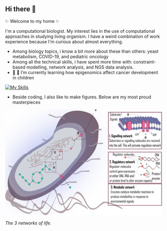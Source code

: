 ## Hi there 👋


 ✨ Welcome to my home ✨ 

I'm a computational biologist. My interest lies in the use of computational approaches in studying living organism. 
I have a weird combination of work experience because I'm curious about almost everything.

- Among biology topics, i know a bit more about these than others: yeast metabolism, COVID-19, and pediatric oncology
- Among all the technical skills, i have spent more time with: constraint-based modelling, network analysis, and NGS data analysis.  
-  🔭 🌱 I’m currently learning how epigenomics affect cancer development in children 

[![My Skills](https://skillicons.dev/icons?i=anaconda,bash,git,github,gitlab,latex,linux,matlab,py,r,sublime,ubuntu,vscode)](https://skillicons.dev)

- Beside coding, I also like to make figures. Below are my most proud masterpieces
  

  <p>
<img src="https://github.com/nhungpham1707/nhungpham1707/blob/main/3networks.png" alt>
</p>
<p>
    <em>The 3 networks of life<em>.
        </p>
